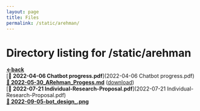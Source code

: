 ```yaml
---
layout: page
title: Files
permalink: /static/arehman/
---
```


# Directory listing for /static/arehman
[**<-back**](/static)  
[**:page_facing_up: 2022-04-06 Chatbot progress.pdf**](2022-04-06 Chatbot progress.pdf)  
[**:page_facing_up: 2022-05-30_ARehman_Progess.md**](2022-05-30_ARehman_Progess) ([download](2022-05-30_ARehman_Progess.md))  
[**:page_facing_up: 2022-07-21 Individual-Research-Proposal.pdf**](2022-07-21 Individual-Research-Proposal.pdf)  
[**:page_facing_up: 2022-09-05-bot_design_.png**](2022-09-05-bot_design_.png)  
